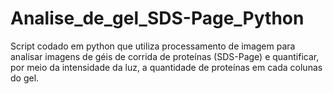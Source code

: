 # Analise_de_gel_SDS-Page_Python
Script codado em python que utiliza processamento de imagem para analisar imagens de géis de corrida de proteínas (SDS-Page) e quantificar, por meio da intensidade da luz, a quantidade de proteínas em cada colunas do gel.
